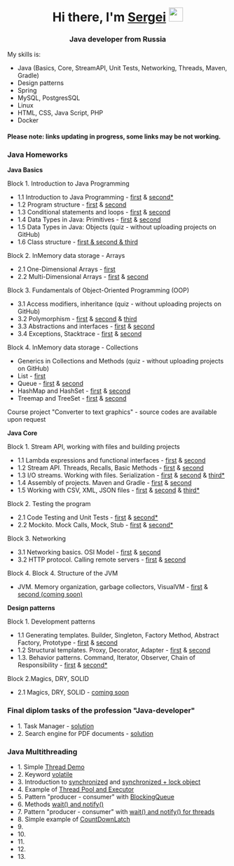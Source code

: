 <html>
<h1 align="center">Hi there, I'm <a href="#" target="_blank">Sergei</a> 
<img src="https://github.com/blackcater/blackcater/raw/main/images/Hi.gif" height="32"/></h1>
<h3 align="center">Java developer from Russia</h3>
  <div>
    <p>My skills is:</p>
    <ul>
        <li>Java (Basics, Core, StreamAPI, Unit Tests, Networking, Threads, Maven, Gradle)</li>
        <li>Design patterns</li>
        <li>Spring</li>
        <li>MySQL, PostgresSQL</li>
        <li>Linux</li>
        <li>HTML, CSS, Java Script, PHP</li>
        <li>Docker</li>
    </ul>
    </div>
    <div>
    <div>
        <h4>Please note: links updating in progress, some links may be not working.</h4>
    </div>
    <h3>Java Homeworks</h3>
    <p><b>Java Basics</b></p>
    <p>Block 1. Introduction to Java Programming</p>
    <ul>
    <li>1.1 Introduction to Java Programming - <a href="https://github.com/Arhat161/introduction_1_1_1" target="_blank">first</a> & <a href="https://github.com/Arhat161/introduction_1_1_2" target="_blank">second*</a></li>
    <li>1.2 Program structure - <a href="https://github.com/Arhat161/program-structure_1.2.1" target="_blank">first</a> & <a href="https://github.com/Arhat161/program-structure_1.2.2" target="_blank">second</a></li>
    <li>1.3 Conditional statements and loops - <a href="https://github.com/Arhat161/conditional-statements-cycles_1.3.1" target="_blank">first</a> & <a href="https://github.com/Arhat161/conditional-statements-cycles_1.3.2" target="_blank">second</a></li>
    <li>1.4 Data Types in Java: Primitives - <a href="https://github.com/Arhat161/primitive-types_1.4.1" target="_blank">first</a> & <a href="https://github.com/Arhat161/primitive-types_1.4.2" target="_blank">second</a></li>
    <li>1.5 Data Types in Java: Objects (quiz - without uploading projects on GitHub)</li>
    <li>1.6 Сlass structure - <a href="https://github.com/Arhat161/class-structure_1.6_ALL-IN-ONE" target="_blank">first & second & third</a></li>
    </ul>
    <p>Block 2. InMemory data storage - Arrays</p>
    <ul>
    <li>2.1 One-Dimensional Arrays - <a href="https://github.com/Arhat161/one-dimensional-array21V2" target="_blank">first</a></li>
    <li>2.2 Multi-Dimensional Arrays - <a href="https://github.com/Arhat161/multidimensional-array_2.2.1" target="_blank">first</a> & <a href="https://github.com/Arhat161/multidimensional-array_2.2.2" target="_blank">second</a></li>
    </ul>
      <p>Block 3. Fundamentals of Object-Oriented Programming (OOP)</p>
      <ul>
      <li>3.1 Access modifiers, inheritance (quiz - without uploading projects on GitHub)</li>
      <li>3.2 Polymorphism - <a href="https://github.com/Arhat161/polymorphism_3.2.1" target="_blank">first</a> & <a href="https://github.com/Arhat161/polymorphism_3.2.2" target="_blank">second</a> & <a href="https://github.com/Arhat161/polymorphism_3.3.3" target="_blank">third</a></li>
      <li>3.3 Abstractions and interfaces - <a href="https://github.com/Arhat161/interfaces_3.3.1" target="_blank">first</a> & <a href="https://github.com/Arhat161/interfaces_3.2.2" target="_blank">second</a></li>
      <li>3.4 Exceptions, Stacktrace - <a href="https://github.com/Arhat161/exceptions_3.4.1" target="_blank">first</a> & <a href="https://github.com/Arhat161/exception_3.4.2" target="_blank">second</a></li>
      </ul>
    <p>Block 4. InMemory data storage - Collections</p>
      <ul>
        <li>Generics in Collections and Methods (quiz - without uploading projects on GitHub)</li>
        <li>List - <a href="https://github.com/Arhat161/list_4.1.1" target="_blank">first</a></li>
        <li>Queue - <a href="https://github.com/Arhat161/queue_4.2.1" target="_blank">first</a> & <a href="https://github.com/Arhat161/queue_4.2.2" target="_blank">second</a></li>
        <li>HashMap and HashSet - <a href="https://github.com/Arhat161/hash-collections_4.3.1" target="_blank">first</a> & <a href="https://github.com/Arhat161/hash-collections_4.3.2" target="_blank">second</a></li>
        <li>Treemap and TreeSet - <a href="https://github.com/Arhat161/tree-collections_4.5.1" target="_blank">first</a> & <a href="https://github.com/Arhat161/tree-collections_4.5.2" target="_blank">second</a></li>
      </ul>
      <p>Course project "Converter to text graphics" - source codes are available upon request</p>
    <p><b>Java Core</b></p>
    <p>Block 1. Stream API, working with files and building projects</p>
    <ul>
        <li>1.1 Lambda expressions and functional interfaces - <a href="https://github.com/Arhat161/lambda_task1" target="_blank">first</a> & <a href="https://github.com/Arhat161/lambda_task2" target="_blank">second</a></li>
        <li>1.2 Stream API. Threads, Recalls, Basic Methods - <a href="https://github.com/Arhat161/stream_task1" target="_blank">first</a> & <a href="https://github.com/Arhat161/Stream_task2" target="_blank">second</a></li>
        <li>1.3 I/O streams. Working with files. Serialization - <a href="https://github.com/Arhat161/files_task_1" target="_blank">first</a> 
& <a href="https://github.com/Arhat161/files_task_2" target="_blank">second</a> & <a href="https://github.com/Arhat161/files_task_3" target="_blank">third*</a></li>
        <li>1.4 Assembly of projects. Maven and Gradle - <a href="https://github.com/Arhat161/builders_task_1" target="_blank">first</a> & <a href="https://github.com/Arhat161/builders_task_2" target="_blank">second</a></li>
        <li>1.5 Working with CSV, XML, JSON files - <a href="https://github.com/Arhat161/special_files_task_1" target="_blank">first</a> 
& <a href="https://github.com/Arhat161/special_files_task_2" target="_blank">second</a> & <a href="https://github.com/Arhat161/special_files_task_3" target="_blank">third*</a></li>
    </ul>
    <p>Block 2. Testing the program</p>
    <ul>
        <li>2.1 Code Testing and Unit Tests - <a href="https://github.com/Arhat161/junit_task_1" target="_blank">first</a> & <a href="https://github.com/Arhat161/junit_task_2" target="_blank">second*</a></li>
        <li>2.2 Mockito. Mock Calls, Mock, Stub - <a href="https://github.com/Arhat161/geo-service" target="_blank">first</a> & <a href="https://github.com/Arhat161/healthcare-service" target="_blank">second*</a></li>
    </ul>
    <p>Block 3. Networking</p>
    <ul>
        <li>3.1 Networking basics. OSI Model - <a href="https://github.com/Arhat161/network_task_1" target="_blank">first</a> & <a href="https://github.com/Arhat161/network_task_2" target="_blank">second</a></li>
        <li>3.2 HTTP protocol. Calling remote servers - <a href="https://github.com/Arhat161/http_task_1" target="_blank">first</a> & <a href="https://github.com/Arhat161/http_task_2" target="_blank">second</a></li>
    </ul>
    <p>Block 4. Block 4. Structure of the JVM</p>
    <ul>
        <li>JVM. Memory organization, garbage collectors, VisualVM - <a href="https://github.com/Arhat161/JVM_task_1" target="_blank">first</a> & <a href="#" target="_blank">second (coming soon)</a></li>
    </ul>
    <p><b>Design patterns</b></p>
    <p>Block 1. Development patterns</p>
        <ul>
            <li>1.1 Generating templates. Builder, Singleton, Factory Method, Abstract Factory, Prototype - <a href="https://github.com/Arhat161/creational_task_1" target="_blank">first</a> & <a href="https://github.com/Arhat161/creational_task_2" target="_blank">second</a></li>
            <li>1.2 Structural templates. Proxy, Decorator, Adapter - <a href="https://github.com/Arhat161/structural_task_1" target="_blank">first</a> & <a href="https://github.com/Arhat161/structural_task_2" target="_blank">second</a></li>
            <li>1.3. Behavior patterns. Command, Iterator, Observer, Chain of Responsibility - <a href="https://github.com/Arhat161/behave_task_1_simple" target="_blank">first</a> & <a href="https://github.com/Arhat161/behave_task_1" target="_blank">second*</a></li>
        </ul>
    <p>Block 2.Magics, DRY, SOLID</p>
    <ul>
        <li>2.1 Magics, DRY, SOLID - <a href="#" target="_blank">coming soon</a></li>
    </ul>
    
  <p><h3>Final diplom tasks of the profession "Java-developer"</h3>
  <ul>
<li>1. Task Manager - <a href="https://github.com/Arhat161/pcs-javacore" target="_blank">solution</a></li>
  <li>2. Search engine for PDF documents - <a href="https://github.com/Arhat161/pcs-jd-diplom-complete" target="_blank">solution</a></li>
</ul>

<p><h3>Java Multithreading</h3>
<ul>
<li>1. Simple <a href="https://github.com/Arhat161/Threads_Simple_Demo" title="simple demo of multithreading in Java" target="_blank">Thread Demo</a></li>
<li>2. Keyword <a href="https://github.com/Arhat161/Threads_volotile" title="use keyword volatile in Java Threads" target="_blank">volatile</a></li>
<li>3. Introduction to <a href="https://github.com/Arhat161/Threads_synchronized_1" title="use keyword synchronized in Java Threads" target="_blank">synchronized</a> and <a href="https://github.com/Arhat161/Threads_synchronized_2" title="use keyword synchronized and lock object in Java">synchronized + lock object</a></li>
<li>4. Example of <a href="https://github.com/Arhat161/ThreadPool_example" title="example of Thread Pool and Executor in Java Multithreading" target="_blank">Thread Pool and Executor</a></li>
<li>5. Pattern "producer - consumer" with <a href="https://github.com/Arhat161/Pattern_producer-consumer_1" title="example of implementation pattern producer-consumer with BlockingQueue in Java Multithreading" target="_blank">BlockingQueue</a></li>
<li>6. Methods <a href="https://github.com/Arhat161/Threads_wait_notify" title="Threads use wait() and notify()" target="_blank">wait() and notify()</a></li>
<li>7. Pattern "producer - consumer" with <a href="https://github.com/Arhat161/Pattern_producer_consumer_2" title="use wait() and notify() for implementation pattern producer-consumer in Java Multithreading" target="_blank">wait() and notify() for threads</a></li>
<li>8. Simple example of <a href="https://github.com/Arhat161/Threads_CountDownLatch" title="simple example of using class CountDownLatch in Java Multithreading" target="_blank">CountDownLatch</a></li>
<li>9. </li>
<li>10. </li>
<li>11. </li>
<li>12. </li>
<li>13. </li>
</ul>
  </div>

<html>

